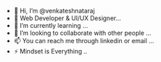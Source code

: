 - 👋 Hi, I’m @venkateshnataraj
- 👀 Web Developer & UI/UX Designer...
- 🌱 I’m currently learning ...
- 💞️ I’m looking to collaborate with other people ...
- 📫 You can reach me through linkedin or email ...
- ⚡ Mindset is Everything ..
